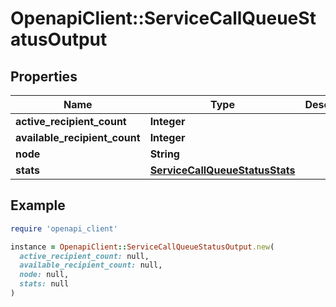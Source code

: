 # OpenapiClient::ServiceCallQueueStatusOutput

## Properties

| Name | Type | Description | Notes |
| ---- | ---- | ----------- | ----- |
| **active_recipient_count** | **Integer** |  | [optional] |
| **available_recipient_count** | **Integer** |  | [optional] |
| **node** | **String** |  | [optional] |
| **stats** | [**ServiceCallQueueStatusStats**](ServiceCallQueueStatusStats.md) |  | [optional] |

## Example

```ruby
require 'openapi_client'

instance = OpenapiClient::ServiceCallQueueStatusOutput.new(
  active_recipient_count: null,
  available_recipient_count: null,
  node: null,
  stats: null
)
```

